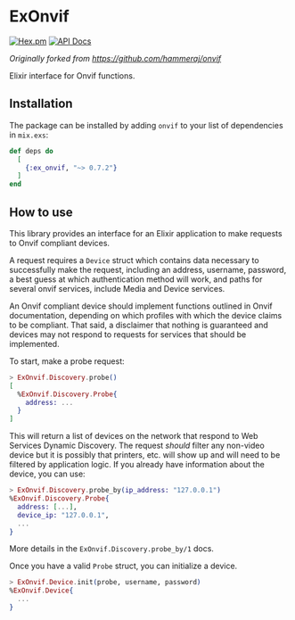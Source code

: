 # ExOnvif

[![Hex.pm](https://img.shields.io/hexpm/v/ex_onvif.svg)](https://hex.pm/packages/ex_onvif)
[![API Docs](https://img.shields.io/badge/api-docs-yellow.svg?style=flat)](https://hexdocs.pm/ex_onvif)

*Originally forked from https://github.com/hammeraj/onvif*

Elixir interface for Onvif functions.

## Installation

The package can be installed by adding `onvif` to your list of dependencies in `mix.exs`:

```elixir
def deps do
  [
    {:ex_onvif, "~> 0.7.2"}
  ]
end
```

## How to use

This library provides an interface for an Elixir application to make requests to Onvif compliant devices.

A request requires a `Device` struct which contains data necessary to successfully make the request, including
an address, username, password, a best guess at which authentication method will work, and paths for several
onvif services, include Media and Device services.

An Onvif compliant device should implement functions outlined in Onvif documentation, depending on which profiles with which the
device claims to be compliant. That said, a disclaimer that nothing is guaranteed and devices may not respond to requests for
services that should be implemented.

To start, make a probe request:
```elixir
> ExOnvif.Discovery.probe()
[
  %ExOnvif.Discovery.Probe{
    address: ...
  }
]
```

This will return a list of devices on the network that respond to Web Services Dynamic Discovery. The request
_should_ filter any non-video device but it is possibly that printers, etc. will show up and will need to be
filtered by application logic. If you already have information about the device, you can use:

```elixir
> ExOnvif.Discovery.probe_by(ip_address: "127.0.0.1")
%ExOnvif.Discovery.Probe{
  address: [...],
  device_ip: "127.0.0.1",
  ...
}
```
More details in the `ExOnvif.Discovery.probe_by/1` docs.

Once you have a valid `Probe` struct, you can initialize a device.

```elixir
> ExOnvif.Device.init(probe, username, password)
%ExOnvif.Device{
  ...
}
```
